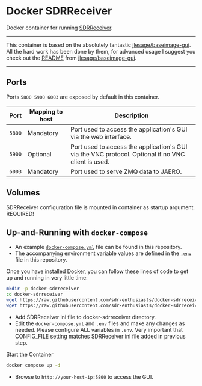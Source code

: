 # Docker SDRReceiver

Docker container for running [SDRReceiver](https://github.com/jeroenbeijer/SDRReceiver).

---

This container is based on the absolutely fantastic [jlesage/baseimage-gui](https://hub.docker.com/r/jlesage/baseimage-gui). All the hard work has been done by them, for advanced usage I suggest you check out the [README](https://github.com/jlesage/docker-baseimage-gui/blob/master/README.md) from [jlesage/baseimage-gui](https://hub.docker.com/r/jlesage/baseimage-gui).

---

## Ports

Ports `5800 5900 6003` are exposed by default in this container.

| Port | Mapping to host | Description |
|------|-----------------|-------------|
| `5800` | Mandatory | Port used to access the application's GUI via the web interface.|
| `5900` | Optional  | Port used to access the application's GUI via the VNC protocol.  Optional if no VNC client is used. |
| `6003` | Mandatory | Port used to serve ZMQ data to JAERO. |

## Volumes

SDRReceiver configuration file is mounted in container as startup argument. REQUIRED!

## Up-and-Running with `docker-compose`

- An example [`docker-compose.yml`](docker-compose.yml) file can be found in this repository.
- The accompanying environment variable values are defined in the [`.env`](.env) file in this repository.

Once you have [installed Docker](https://github.com/sdr-enthusiasts/docker-install), you can follow these lines of code to get up and running in very little time:

```bash
mkdir -p docker-sdrreceiver
cd docker-sdrreceiver
wget https://raw.githubusercontent.com/sdr-enthusiasts/docker-sdrreceiver/main/docker-compose.yml
wget https://raw.githubusercontent.com/sdr-enthusiasts/docker-sdrreceiver/main/.env
```
- Add SDRReceiver ini file to  docker-sdrreceiver directory. 
- Edit the `docker-compose.yml` and `.env` files and make any changes as needed. Please configure ALL variables in `.env`. Very important that CONFIG_FILE setting matches SDRReceiver ini file added in previous step.

Start the Container

```bash
docker compose up -d
```
- Browse to `http://your-host-ip:5800` to access the GUI.
